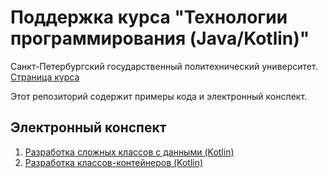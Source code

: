 # Поддержка курса "Технологии программирования (Java/Kotlin)"

Санкт-Петербургский государственный политехнический университет. [Страница курса](http://kspt.icc.spbstu.ru/course/javaintro)

Этот репозиторий содержит примеры кода и электронный конспект.

## Электронный конспект

 1. [Разработка сложных классов с данными (Kotlin)](https://github.com/Kotlin-Polytech/KotlinAsFirst/blob/master/tutorial/chapter11.adoc)
 1. [Разработка классов-контейнеров (Kotlin)](https://github.com/Kotlin-Polytech/KotlinAsFirst/blob/master/tutorial/chapter12.adoc)

